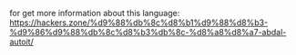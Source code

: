 for get more information about this language:
https://hackers.zone/%d9%88%db%8c%d8%b1%d9%88%d8%b3-%d9%86%d9%88%db%8c%d8%b3%db%8c-%d8%a8%d8%a7-abdal-autoit/